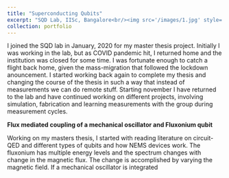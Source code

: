 ```yaml
---
title: "Superconducting Qubits"
excerpt: "SQD Lab, IISc, Bangalore<br/><img src='/images/1.jpg' style='width:400px;height:350px;'>"
collection: portfolio
---
```

<p>I joined the SQD lab in January, 2020 for my master thesis project. Initially I was working in the lab, but as COVID pandemic hit, I returned home and the institution was closed for some time. I was fortunate enough to catch a flight back home, given the mass-migration that followed the lockdown anouncement. I started working back again to complete my thesis and changing the course of the thesis in such a way that instead of measurements we can do remote stuff. Starting november I have returned to the lab and have continued working on different projects, involving simulation, fabrication and learning measurements with the group during measurement cycles.</p>

 <b> Flux mediated coupling of a mechanical oscillator and Fluxonium qubit </b>
 
<p> Working on my masters thesis, I started with reading literature on circuit-QED and different types of qubits and how NEMS devices work. The fluxonium has multiple energy levels and the spectrum changes with change in the magnetic flux. The change is accomplished by varying the magnetic field. If a mechanical oscillator is integrated  
</p>
